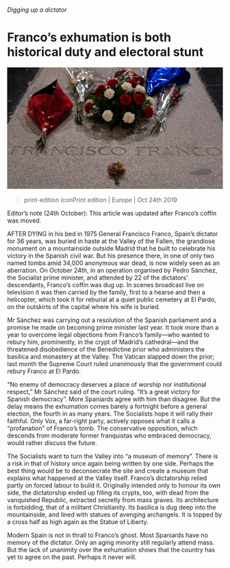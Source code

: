###### Digging up a dictator

# Franco’s exhumation is both historical duty and electoral stunt 

![image](images/20191026_eup503.jpg) 

> print-edition iconPrint edition | Europe | Oct 24th 2019 

Editor’s note (24th October): This article was updated after Franco’s coffin was moved. 

AFTER DYING in his bed in 1975 General Francisco Franco, Spain’s dictator for 36 years, was buried in haste at the Valley of the Fallen, the grandiose monument on a mountainside outside Madrid that he built to celebrate his victory in the Spanish civil war. But his presence there, in one of only two named tombs amid 34,000 anonymous war dead, is now widely seen as an aberration. On October 24th, in an operation organised by Pedro Sánchez, the Socialist prime minister, and attended by 22 of the dictators’ descendants, Franco’s coffin was dug up. In scenes broadcast live on television it was then carried by the family, first to a hearse and then a helicopter, which took it for reburial at a quiet public cemetery at El Pardo, on the outskirts of the capital where his wife is buried. 

Mr Sánchez was carrying out a resolution of the Spanish parliament and a promise he made on becoming prime minister last year. It took more than a year to overcome legal objections from Franco’s family—who wanted to rebury him, prominently, in the crypt of Madrid’s cathedral—and the threatened disobedience of the Benedictine prior who administers the basilica and monastery at the Valley. The Vatican slapped down the prior; last month the Supreme Court ruled unanimously that the government could rebury Franco at El Pardo. 

“No enemy of democracy deserves a place of worship nor institutional respect,” Mr Sánchez said of the court ruling. “It’s a great victory for Spanish democracy”. More Spaniards agree with him than disagree. But the delay means the exhumation comes barely a fortnight before a general election, the fourth in as many years. The Socialists hope it will rally their faithful. Only Vox, a far-right party, actively opposes what it calls a “profanation” of Franco’s tomb. The conservative opposition, which descends from moderate former franquistas who embraced democracy, would rather discuss the future. 

The Socialists want to turn the Valley into “a museum of memory”. There is a risk in that of history once again being written by one side. Perhaps the best thing would be to deconsecrate the site and create a museum that explains what happened at the Valley itself. Franco’s dictatorship relied partly on forced labour to build it. Originally intended only to honour its own side, the dictatorship ended up filling its crypts, too, with dead from the vanquished Republic, extracted secretly from mass graves. Its architecture is forbidding, that of a militant Christianity. Its basilica is dug deep into the mountainside, and lined with statues of avenging archangels. It is topped by a cross half as high again as the Statue of Liberty. 

Modern Spain is not in thrall to Franco’s ghost. Most Spaniards have no memory of the dictator. Only an aging minority still regularly attend mass. But the lack of unanimity over the exhumation shows that the country has yet to agree on the past. Perhaps it never will. 

